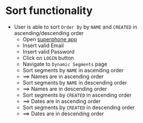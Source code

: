 # Sort functionality  

* User is able to sort `Order By` by `NAME` and `CREATED` in ascending/descending order
  * Open [superphone app](https://app.superphone-stage.com/login)
  * Insert valid Email
  * Insert valid Password
  * Click on `LOGIN` button
  * Navigate to `Dynamic Segments` page
  * Sort segments by `NAME` in ascending order
  * ==> Names are in ascending order
  * Sort segments by `NAME` in descending order
  * ==> Names are in descending order
  * Sort segments by `CREATED` in ascending order
  * ==> Dates are in ascending order
  * Sort segments by `CREATED` in descending order
  * ==> Dates are in descending order
